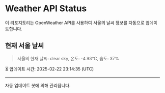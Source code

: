 
# Weather API Status

이 리포지토리는 OpenWeather API를 사용하여 서울의 날씨 정보를 자동으로 업데이트합니다.

## 현재 서울 날씨
> 서울의 현재 날씨: clear sky, 온도: -4.93°C, 습도: 37%

⏳ 업데이트 시간: 2025-02-22 23:14:35 (UTC)

---
자동 업데이트 봇에 의해 관리됩니다.
